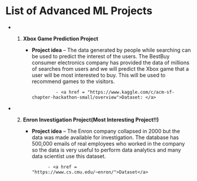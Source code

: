 # List of Advanced ML Projects

- 1. **Xbox Game Prediction Project**

     - **Project idea** – The data generated by people while searching can be used to predict the interest of the users. The BestBuy consumer electronics company has provided the data of millions of searches from users and we will predict the Xbox game that a user will be most interested to buy. This will be used to recommend games to the visitors.

                    - <a href = "https://www.kaggle.com/c/acm-sf-chapter-hackathon-small/overview">Dataset: </a>

- 2. **Enron Investigation Project(Most Interesting Project!!)**

      - **Project idea** – The Enron company collapsed in 2000 but the data was made available for investigation. The database has 500,000 emails of real employees who worked in the company so the data is very useful to perform data analytics and many data scientist use this dataset.

                  - <a href = "https://www.cs.cmu.edu/~enron/">Dataset</a>
